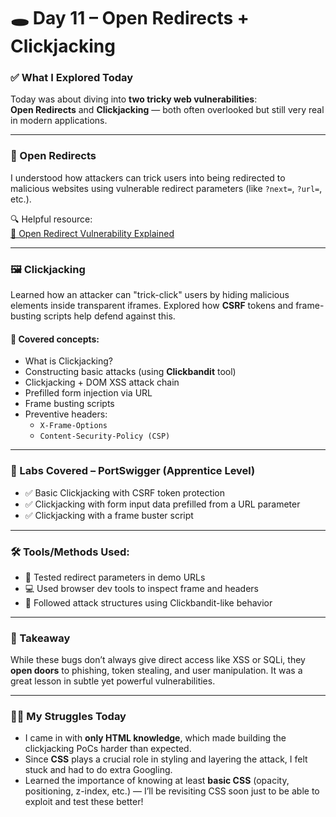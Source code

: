 # 🕳️ Day 11 – Open Redirects + Clickjacking

### ✅ What I Explored Today

Today was about diving into **two tricky web vulnerabilities**:  
**Open Redirects** and **Clickjacking** — both often overlooked but still very real in modern applications.

---

### 🔀 Open Redirects
I understood how attackers can trick users into being redirected to malicious websites using vulnerable redirect parameters (like `?next=`, `?url=`, etc.).

🔍 Helpful resource:  
[🎥 Open Redirect Vulnerability Explained](https://youtu.be/4Jk_I-cw4WE?si=nvQpAo5M8-MUaspm)

---

### 🖼️ Clickjacking
Learned how an attacker can "trick-click" users by hiding malicious elements inside transparent iframes. Explored how **CSRF** tokens and frame-busting scripts help defend against this.

#### 🔬 Covered concepts:
- What is Clickjacking?
- Constructing basic attacks (using **Clickbandit** tool)
- Clickjacking + DOM XSS attack chain
- Prefilled form injection via URL
- Frame busting scripts
- Preventive headers:
  - `X-Frame-Options`
  - `Content-Security-Policy (CSP)`

---

### 🧪 Labs Covered – PortSwigger (Apprentice Level)
- ✅ Basic Clickjacking with CSRF token protection  
- ✅ Clickjacking with form input data prefilled from a URL parameter  
- ✅ Clickjacking with a frame buster script  

---

### 🛠️ Tools/Methods Used:
- 🔗 Tested redirect parameters in demo URLs  
- 💻 Used browser dev tools to inspect frame and headers  
- 🧪 Followed attack structures using Clickbandit-like behavior  

---

### 📌 Takeaway

While these bugs don’t always give direct access like XSS or SQLi, they **open doors** to phishing, token stealing, and user manipulation. It was a great lesson in subtle yet powerful vulnerabilities.

---

### 😵‍💫 My Struggles Today

- I came in with **only HTML knowledge**, which made building the clickjacking PoCs harder than expected.
- Since **CSS** plays a crucial role in styling and layering the attack, I felt stuck and had to do extra Googling.
- Learned the importance of knowing at least **basic CSS** (opacity, positioning, z-index, etc.) — I’ll be revisiting CSS soon just to be able to exploit and test these better!


